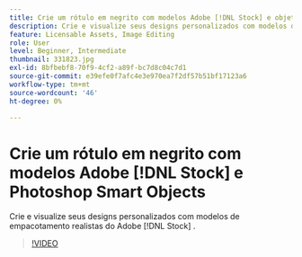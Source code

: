 ```yaml
---
title: Crie um rótulo em negrito com modelos Adobe [!DNL Stock] e objetos inteligentes Photoshop
description: Crie e visualize seus designs personalizados com modelos de empacotamento realistas do Adobe [!DNL Stock]
feature: Licensable Assets, Image Editing
role: User
level: Beginner, Intermediate
thumbnail: 331823.jpg
exl-id: 8bfbebf8-70f9-4cf2-a89f-bc7d8c04c7d1
source-git-commit: e39efe0f7afc4e3e970ea7f2df57b51bf17123a6
workflow-type: tm+mt
source-wordcount: '46'
ht-degree: 0%

---
```


# Crie um rótulo em negrito com modelos Adobe [!DNL Stock] e Photoshop Smart Objects

Crie e visualize seus designs personalizados com modelos de empacotamento realistas do Adobe [!DNL Stock]    .

>[!VIDEO](https://video.tv.adobe.com/v/331823?hidetitle=true)
